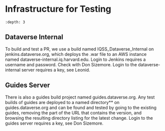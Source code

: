 # Infrastructure for Testing

```{contents}
:depth: 3
```

## Dataverse Internal

To build and test a PR, we use a build named IQSS_Dataverse_Internal on jenkins.dataverse.org, which deploys the .war file to an AWS instance named dataverse-internal.iq.harvard.edu.
Login to Jenkins requires a username and password. Check with Don Sizemore. Login to the dataverse-internal server requires a key, see Leonid. 

## Guides Server

There is also a guides build project named guides.dataverse.org. Any test builds of guides are deployed to a named directory** on guides.dataverse.org and can be found and tested by going to the existing guides, removing the part of the URL that contains the version, and browsing the resulting directory listing for the latest change. 
Login to the guides server requires a key, see Don Sizemore.  
